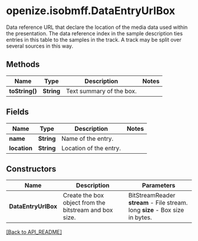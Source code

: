 # openize.isobmff.DataEntryUrlBox

Data reference URL that declare the location of the media data used within the presentation.
The data reference index in the sample description ties entries in this table to the samples in the track.
A track may be split over several sources in this way.

## Methods

Name | Type | Description | Notes
------------ | ------------- | ------------- | -------------
**toString()** | **String** | Text summary of the box. | 

## Fields

Name | Type | Description | Notes
------------ | ------------- | ------------- | -------------
**name** | **String** | Name of the entry. | 
**location** | **String** | Location of the entry. | 

## Constructors

Name | Description | Parameters
------------ | ------------- | -------------
**DataEntryUrlBox** | Create the box object from the bitstream and box size. | BitStreamReader **stream** - File stream.<br />long **size** - Box size in bytes.

[[Back to API_README]](API_README.md)